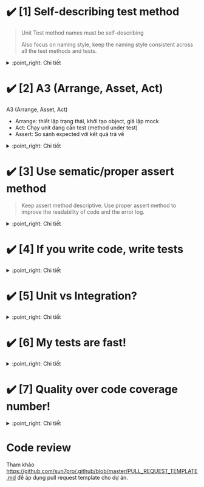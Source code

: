 # :heavy_check_mark: [1] Self-describing test method
> Unit Test method names must be self-describing
>
> Also focus on naming style, keep the naming style consistent across all the test methods and tests.

<details>
    <summary>:point_right: Chi tiết</summary>

**Mục đích:**
- Test case là tài liệu
- Đọc vào tên method test có thể biết mục đích của test case

**Thực hiện**
- Tên test method không cần phải quá ngắn gọn
- Tên test method phải chỉ ra điều kiện và expect của test case
- Thống nhất convention trong project, mặc định visibility của 1 method trong class là `public` nên có thể loại bỏ từ `public` trong method test

Chọn một trong các convention sau:
1. **[Recommend]** Sử dụng prefix `test_`

    ```php
    function test_it_returns_false_when_input_number_is_odd()
    ```
2. Sử dụng annotation `@test` thì tên test method không cần phải bắt đầu bằng `test_`

    ```php
    /* @test */
    function it_returns_false_when_input_number_is_odd()
    ```
3. Sử dụng `camelCase` thay cho `snake_case`, chỉ nên sử dụng nếu trong project đã viết theo cách này trước đó

    ```php
    function testItReturnsFalseWhenInputNumberIsOdd()
    ```

**FAQ**
1. Q: Tên test method có cần bao gồm tên method của class đang test không?

    A: Có thể. Nhưng tốt hơn là xem class là Unit cần test, khi đó ta đang đi test chức năng hay hành vi của class, khi thực hiện refactor có thể thay đổi tên method nhưng không cần thay đổi tên test method
</details>

# :heavy_check_mark: [2] A3 (Arrange, Asset, Act)
A3 (Arrange, Asset, Act)
- Arrange: thiết lập trạng thái, khởi tạo object, giả lập mock
- Act: Chạy unit đang cần test (method under test)
- Assert: So sánh expected với kết quả trả về

<details>
    <summary>:point_right: Chi tiết</summary>

**Mục đích:**
- Nội dung test method rõ ràng dễ đọc, dễ viết

**Thực hiện**
- Chia nội dung test làm 3 phần
    ```php
    function test_validation_failed_when_value_exceed_max_length()
    {
        // Arrange
        $username = str_pad('a', UsernameValidation::MAX_LENGTH + 1);

        // Act
        $validation = new UsernameValidation;
        $isValidUsername = $validation->isValid($username);

        // Assert
        $this->assertFalse($isValidUsername);
    }
    ```
- Ngoại lệ khi test một method throw exception, do vấn đề kỹ thuật nên phải gọi `expectionException()` trước khi gọi method:
    ```php
    function test_it_throws_exception_when_input_is_not_a_number()
    {
        // Assert that
        $this->expectException(InvalidArgumentException::class);

        // Arrange
        $calculator = new Calculator;
        $input1 = 'i am a string';
        $input2 = 100;

        // Act
        $calculator->add($input1, $input2);
    }
    ```
</details>

# :heavy_check_mark: [3] Use sematic/proper assert method
> Keep assert method descriptive. Use proper assert method to improve the readability of code and the error log.

<details>
    <summary>:point_right: Chi tiết</summary>

Thực tế ta có thể chỉ dùng `assertTrue()`:

```php
// assertEquals
$this->assertTrue($expected == $actual);
// Failed asserting that false is true.
// vs. Failed asserting that $actual matches expected $expected.

// assertSame
$this->assertTrue($expected === $actual);

// assertContains
$this->assertTrue(in_array($actual, $expected);

// assertCount
$this->assertTrue(count($actual) == $expected);

// assertInstanceOf
$this->assertTrue($actual instanceOf ExpectedClass);
```

Nhưng việc dùng method assert thích hợp giúp cho việc đọc hiểu dễ hơn (không phải thực hiện phép so sánh) và message được generate dễ hiểu hơn nếu test case failed.
</details>

# :heavy_check_mark: [4] If you write code, write tests

<details>
    <summary>:point_right: Chi tiết</summary>

**Thực hiện**

Mọi PR đều phải chú ý đến test
- PR thêm feature => viết test cho feature mới
- PR fix bug => viết test để tránh bug xảy ra 1 lần nữa
- PR refactor => chạy, update test để đảm bảo không phát sinh ảnh hưởng
- Nên tích hợp CI để chạy test

**FAQ**:
1. Q: Thời điểm tốt nhất để viết test?

    A: Thời điểm tốt nhất là khi code còn mới! Thời điểm mà cả code và test đều có thể dễ dàng thay đổi. Tưởng tượng code giống như _đất sét_, khi còn mới thì nó mềm và dễ nặn, nếu để lâu thì nó sẽ cứng và dễ vỡ :smile: 
</details>

# :heavy_check_mark: [5] Unit vs Integration?

<details>
    <summary>:point_right: Chi tiết</summary>

**Simple rule**
- Unit test
  + Test từng function hoặc method của một class
  + Không thực hiện những việc sau:
    * Truy vấn cơ sở dữ liệu (làm chậm quá trình test)
    * Sử dụng network (gửi mail, gọi api bên ngoài,...) (làm chậm, kết quả không ổn định vì phụ thuộc vào mạng)
    * Sử dụng file system (làm chậm quá trình test)
- Integration test
  + Test việc kết hợp giữa các unit (function, method) với nhau => test một nhóm Unit (ví dụ test route)
  + Có thể truy vấn cơ sở dữ liệu (thiết lập một database test riêng biệt)
  + Có thể sử dụng file system (test việc import/export file, file permission...)

**Lời khuyên**

Với người mới bắt đầu, bạn có thể bắt đầu đi từ integration test bằng việc test từng route.
Trong quá trình viết integration test cố gắng split ra unit test nhỏ hơn nếu được.

Quá nhiều integration test sẽ khiến thời gian chạy test lâu hơn, việc truy vết lỗi cũng khó khăn hơn do 1 feature chạy qua nhiều lớp, layer code.
</details>

# :heavy_check_mark: [6] My tests are fast!

<details>
    <summary>:point_right: Chi tiết</summary>

**Thực hiện**
- Ngoài việc chú trọng vào việc viết test case đúng, cần chú ý đến thời gian chạy test
- Hạn chế test database (integration), và nếu có thể thì dùng sqlite in-memory làm database test
- Test không gọi network hay api service ngoài
- Khi test làm việc với file, cân nhắc sử dụng [vfsStream](https://github.com/bovigo/vfsStream)
- Khi chạy phpunit để generate code coverage, sử dụng 1 trong 3 driver sau theo thứ tự ưu tiên từ trên xuống
    + `pcov` nếu PHPUnit version >= 8
        ```sh
        php -dextension=pcov.so -dpcov.enabled=1 -dpcov.directory=app ./vendor/bin/phpunit --coverage-text
        ```
        NOTE: `pcov.directory=app`, trong đó `app` là thư mục chứa source code
    + `phpdbg`
        ```sh
        phpdbg -qrr ./vendor/bin/phpunit --coverage-text
        ```
    + XDebug
        ```sh
        php -dzend_extension=xdebug.so ./vendor/bin/phpunit --coverage-text
        ```

**Tại sao?**
- Bạn sẽ phải chạy tests thường xuyên, lặp lại => Nếu tests chạy quá chậm sẽ làm ảnh hưởng đến tiến độ, tinh thần làm việc
- Dự án áp dụng CI để build, test và deploy => Nếu tests chạy quá chậm sẽ dẫn đến việc tích hợp cho cả team bị chậm. Thời gian build của CI mà quá 5 phút thì khó mà chấp nhận được
</details>

# :heavy_check_mark: [7] Quality over code coverage number!

<details>
    <summary>:point_right: Chi tiết</summary>

**Sự thật về code coverage**
- Không cần viết test đúng vẫn có thể đạt 100% coverage!
- Có trường hợp đã đạt 100% coverage rồi nhưng vẫn có khả năng lọt bug vì thiếu test case

=> Tham khảo thêm cách phpunit tính coverage => [link](https://github.com/sun7pro/phpunit-training-coverage/issues/2)

**Thực hiện**
- Chú trọng vào chất lượng test case, viết sao cho đủ test case? làm sao để test chạy nhanh hơn? làm sao để viết test dễ hơn, refactor code?
- Áp dụng mutation testing vào dự án nếu có thể, để có chỉ số đánh gía tốt hơn => [link](https://medium.com/@maks_rafalko/infection-mutation-testing-framework-c9ccf02eefd1)
</details>

# Code review
Tham khảo https://github.com/sun7pro/.github/blob/master/PULL_REQUEST_TEMPLATE.md để áp dụng pull request template cho dự án.
